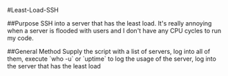 #Least-Load-SSH

##Purpose
SSH into a server that has the least load.  It's really annoying when a server is flooded with users and I don't have any CPU cycles to run my code.

##General Method
Supply the script with a list of servers, log into all of them, execute \`who -u\` or \`uptime\` to log the usage of the server, log into the server that has the least load
